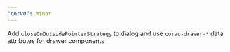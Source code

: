 ```yaml
---
"corvu": minor
---
```


Add `closeOnOutsidePointerStrategy` to dialog and use `corvu-drawer-*` data attributes for drawer components
